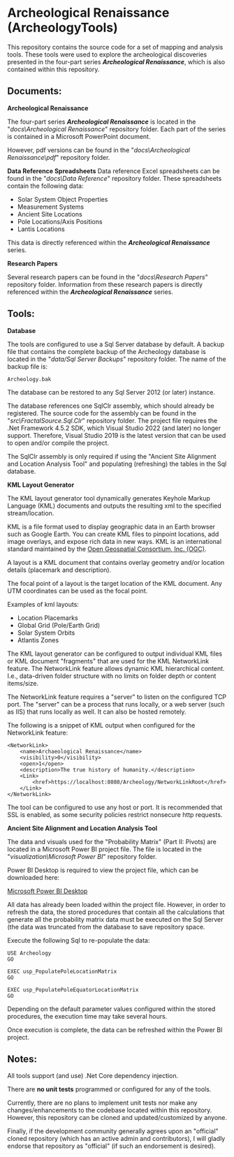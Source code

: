 
# Archeological Renaissance (ArcheologyTools)

This repository contains the source code for a set of mapping and analysis tools. These tools were used to explore the archeological discoveries presented in the four-part series ***Archeological Renaissance***, which is also contained within this repository.

## Documents:

**Archeological Renaissance**

The four-part series ***Archeological Renaissance*** is located in the "*docs\Archeological Renaissance*" repository folder. Each part of the series is contained in a Microsoft PowerPoint document. 

However, pdf versions can be found in the "*docs\Archeological Renaissance\pdf*" repository folder.

**Data Reference Spreadsheets**
Data reference Excel spreadsheets can be found in the "*docs\Data Reference*" repository folder. These spreadsheets contain the following data:

 - Solar System Object Properties
 - Measurement Systems
 - Ancient Site Locations
 - Pole Locations/Axis Positions
 - Lantis Locations

This data is directly referenced within the ***Archeological Renaissance*** series.

**Research Papers**

Several research papers can be found in the "*docs\Research Papers*" repository folder.  Information from these research papers is directly referenced within the ***Archeological Renaissance*** series.

## Tools:

**Database**

The tools are configured to use a Sql Server database by default. A backup file that contains the complete backup of the Archeology database is located in the "*data/Sql Server Backups*" repository folder. The name of the backup file is:

    Archeology.bak

The database can be restored to any Sql Server 2012 (or later) instance.

The database references one SqlClr assembly, which should already be registered. The source code for the assembly can be found in the "*src\FractalSource.Sql.Clr*" repository folder. The project file requires the .Net Framework 4.5.2 SDK, which Visual Studio 2022 (and later) no longer support. Therefore, Visual Studio 2019 is the latest version that can be used to open and/or compile the project.

The SqlClr assembly is only required if using the "Ancient Site Alignment and Location Analysis Tool" and populating (refreshing) the tables in the Sql database.

**KML Layout Generator**

The KML layout generator tool dynamically generates Keyhole Markup Language (KML) documents and outputs the resulting xml to the specified stream/location. 

KML is a file format used to display geographic data in an Earth browser such as Google Earth. You can create KML files to pinpoint locations, add image overlays, and expose rich data in new ways. KML is an international standard maintained by the [Open Geospatial Consortium, Inc. (OGC)](http://www.opengeospatial.org/standards/kml/).

A layout is a KML document that contains overlay geometry and/or location details (placemark and description). 

The focal point of a layout is the target location of the KML document. Any UTM coordinates can be used as the focal point.

Examples of kml layouts:

 - Location Placemarks 
 - Global Grid (Pole/Earth Grid) 
 - Solar System Orbits
 - Atlantis Zones
 
The KML layout generator can be configured to output individual KML files or KML document "fragments" that are used for the KML NetworkLink feature. The NetworkLink feature allows dynamic KML hierarchical content. I.e., data-driven folder structure with no limits on folder depth or content items/size.

The NetworkLink feature requires a "server" to listen on the configured TCP port. The "server" can be a process that runs locally, or a web server (such as IIS) that runs locally as well. It can also be hosted remotely.

The following is a snippet of KML output when configured for the NetworkLink feature:

    <NetworkLink>
    	<name>Archaeological Renaissance</name>
    	<visibility>0</visibility>
    	<open>1</open>
    	<description>The true history of humanity.</description>
    	<Link>
    		<href>https://localhost:8080/Archeology/NetworkLinkRoot</href>
    	</Link>
    </NetworkLink>

The tool can be configured to use any host or port. It is recommended that SSL is enabled, as some security policies restrict nonsecure http requests.

**Ancient Site Alignment and Location Analysis Tool**

The data and visuals used for the "Probability Matrix" (Part II: Pivots) are located in a Microsoft Power BI project file. The file is located in the "*visualization\Microsoft Power BI*" repository folder. 

Power BI Desktop is required to view the project file, which can be downloaded here:

[Microsoft Power BI Desktop](https://www.microsoft.com/en-us/download/details.aspx?id=58494)

All data has already been loaded within the project file. However, in order to refresh the data, the stored procedures that contain all the calculations that generate all the probability matrix data must be executed on the Sql Server (the data was truncated from the database to save repository space.

Execute the following Sql to re-populate the data:

    USE Archeology
    GO
    
    EXEC usp_PopulatePoleLocationMatrix
    GO
    
    EXEC usp_PopulatePoleEquatorLocationMatrix
    GO

Depending on the default parameter values configured within the stored procedures, the execution time may take several hours.

Once execution is complete, the data can be refreshed within the Power BI project.

## Notes:

All tools support (and use) .Net Core dependency injection.

There are **no unit tests** programmed or configured for any of the tools. 

Currently, there are no plans to implement unit tests nor make any changes/enhancements to the codebase located within this repository. However, this repository can be cloned and updated/customized by anyone. 

Finally, if the development community generally agrees upon an "official" cloned repository (which has an active admin and contributors), I will gladly endorse that repository as "official" (if such an endorsement is desired).